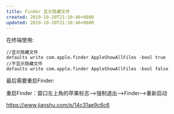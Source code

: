 ```yaml
---
title: Finder 显示隐藏文件
created: 2019-10-20T21:10:46+0800
updated: 2019-10-20T21:10:46+0800
---
```



在终端使用:

```
//显示隐藏文件
defaults write com.apple.finder AppleShowAllFiles -bool true
//不显示隐藏文件
defaults write com.apple.finder AppleShowAllFiles -bool false
```

最后需要重启Finder:

重启Finder：窗口左上角的苹果标志-->强制退出-->Finder-->重新启动

https://www.jianshu.com/p/14c31ae9c6c6
